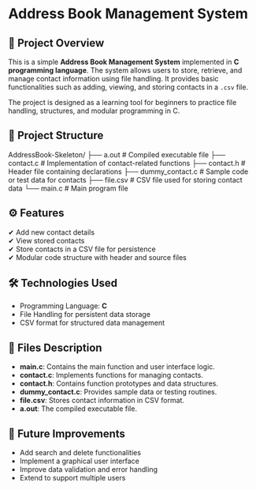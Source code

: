 # Address Book Management System

## 📂 Project Overview
This is a simple **Address Book Management System** implemented in **C programming language**. The system allows users to store, retrieve, and manage contact information using file handling. It provides basic functionalities such as adding, viewing, and storing contacts in a `.csv` file.

The project is designed as a learning tool for beginners to practice file handling, structures, and modular programming in C.

## 📂 Project Structure

AddressBook-Skeleton/
├── a.out # Compiled executable file
├── contact.c # Implementation of contact-related functions
├── contact.h # Header file containing declarations
├── dummy_contact.c # Sample code or test data for contacts
├── file.csv # CSV file used for storing contact data
└── main.c # Main program file


## ⚙️ Features
✔ Add new contact details  
✔ View stored contacts  
✔ Store contacts in a CSV file for persistence  
✔ Modular code structure with header and source files  

## 🛠 Technologies Used
- Programming Language: **C**
- File Handling for persistent data storage
- CSV format for structured data management


## 📂 Files Description
- **main.c**: Contains the main function and user interface logic.
- **contact.c**: Implements functions for managing contacts.
- **contact.h**: Contains function prototypes and data structures.
- **dummy_contact.c**: Provides sample data or testing routines.
- **file.csv**: Stores contact information in CSV format.
- **a.out**: The compiled executable file.

## 📖 Future Improvements
- Add search and delete functionalities  
- Implement a graphical user interface  
- Improve data validation and error handling  
- Extend to support multiple users  



